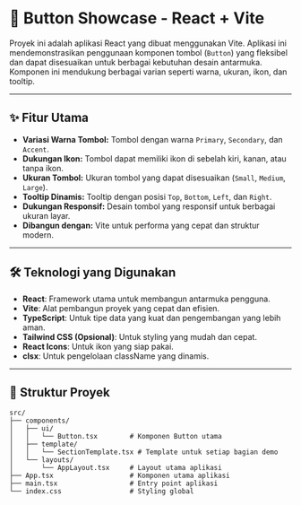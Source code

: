 # 🚀 Button Showcase - React + Vite

Proyek ini adalah aplikasi React yang dibuat menggunakan Vite. Aplikasi ini mendemonstrasikan penggunaan komponen tombol (`Button`) yang fleksibel dan dapat disesuaikan untuk berbagai kebutuhan desain antarmuka. Komponen ini mendukung berbagai varian seperti warna, ukuran, ikon, dan tooltip.

---

## ✨ Fitur Utama

- **Variasi Warna Tombol:** Tombol dengan warna `Primary`, `Secondary`, dan `Accent`.
- **Dukungan Ikon:** Tombol dapat memiliki ikon di sebelah kiri, kanan, atau tanpa ikon.
- **Ukuran Tombol:** Ukuran tombol yang dapat disesuaikan (`Small`, `Medium`, `Large`).
- **Tooltip Dinamis:** Tooltip dengan posisi `Top`, `Bottom`, `Left`, dan `Right`.
- **Dukungan Responsif:** Desain tombol yang responsif untuk berbagai ukuran layar.
- **Dibangun dengan:** Vite untuk performa yang cepat dan struktur modern.

---

## 🛠️ Teknologi yang Digunakan

- **React**: Framework utama untuk membangun antarmuka pengguna.
- **Vite**: Alat pembangun proyek yang cepat dan efisien.
- **TypeScript**: Untuk tipe data yang kuat dan pengembangan yang lebih aman.
- **Tailwind CSS (Opsional)**: Untuk styling yang mudah dan cepat.
- **React Icons**: Untuk ikon yang siap pakai.
- **clsx**: Untuk pengelolaan className yang dinamis.

---

## 📂 Struktur Proyek

```plaintext
src/
├── components/
│   ├── ui/
│   │   └── Button.tsx        # Komponen Button utama
│   ├── template/
│   │   └── SectionTemplate.tsx # Template untuk setiap bagian demo
│   └── layouts/
│       └── AppLayout.tsx     # Layout utama aplikasi
├── App.tsx                   # Komponen utama aplikasi
├── main.tsx                  # Entry point aplikasi
└── index.css                 # Styling global
